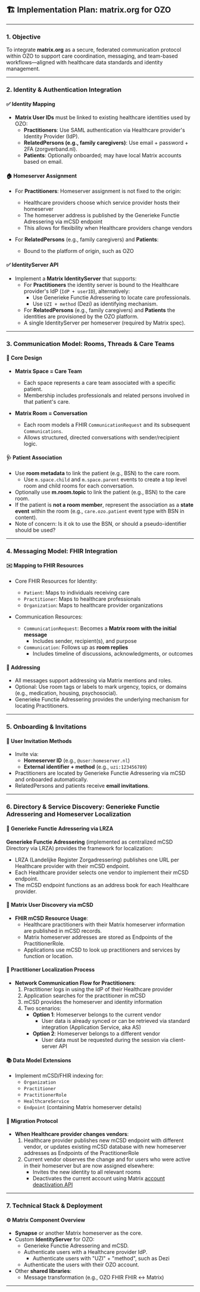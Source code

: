 ## 🏗️ Implementation Plan: matrix.org for OZO

---

### **1. Objective**

To integrate **matrix.org** as a secure, federated communication protocol within OZO to support care coordination, messaging, and team-based workflows—aligned with healthcare data standards and identity management.

---

### **2. Identity & Authentication Integration**

#### ✅ Identity Mapping

- **Matrix User IDs** must be linked to existing healthcare identities used by OZO:
  - **Practitioners**: Use SAML authentication via Healthcare provider's Identity Provider (IdP).
  - **RelatedPersons (e.g., family caregivers)**: Use email + password + 2FA (zorgverband.nl).
  - **Patients**: Optionally onboarded; may have local Matrix accounts based on email.

#### 🏠 Homeserver Assignment

- For **Practitioners**: Homeserver assignment is not fixed to the origin:
  - Healthcare providers choose which service provider hosts their homeserver
  - The homeserver address is published by the Generieke Functie Adressering via mCSD endpoint
  - This allows for flexibility when Healthcare providers change vendors

- For **RelatedPersons** (e.g., family caregivers) and **Patients**:  
  - Bound to the platform of origin, such as OZO

#### ✅ IdentityServer API

- Implement a **Matrix IdentityServer** that supports:
  - For **Practitioners** the identity server is bound to the Healthcare provider's IdP (`IdP + userID`), alternatively:
    - Use Generieke Functie Adressering to locate care professionals.
    - Use `UZI + method` (Dezi) as identifying mechanism.
  - For **RelatedPersons**  (e.g., family caregivers) and **Patients** the identities are provisioned by the OZO platform.
  - A single IdentityServer per homeserver (required by Matrix spec).

---

### **3. Communication Model: Rooms, Threads & Care Teams**

#### 🧠 Core Design

- **Matrix Space = Care Team**

  - Each space represents a care team associated with a specific patient.
  - Membership includes professionals and related persons involved in that patient's care.

- **Matrix Room = Conversation**

  - Each room models a FHIR `CommunicationRequest` and its subsequent `Communications`.
  - Allows structured, directed conversations with sender/recipient logic.

#### 🩺 Patient Association


- Use **room metadata** to link the patient (e.g., BSN) to the care room.
  - Use `m.space.child` and `m.space.parent` events to create a top level room and child rooms for each conversation.
- Optionally use **m.room.topic**  to link the patient (e.g., BSN) to the care room.
- If the patient is **not a room member**, represent the association as a **state event** within the room (e.g., `care.ozo.patient` event type with BSN in content).
- Note of concern: Is it ok to use the BSN, or should a pseudo-identifier should be used?

---

### **4. Messaging Model: FHIR Integration**

#### ✉️ Mapping to FHIR Resources

- Core FHIR Resources for Identity:
  - `Patient`: Maps to individuals receiving care
  - `Practitioner`: Maps to healthcare professionals
  - `Organization`: Maps to healthcare provider organizations

- Communication Resources:
  - `CommunicationRequest`: Becomes a **Matrix room with the initial message**
    - Includes sender, recipient(s), and purpose
  - `Communication`: Follows up as **room replies**
    - Includes timeline of discussions, acknowledgments, or outcomes

#### 🧭 Addressing

- All messages support addressing via Matrix mentions and roles.
- Optional: Use room tags or labels to mark urgency, topics, or domains (e.g., medication, housing, psychosocial).
- Generieke Functie Adressering provides the underlying mechanism for locating Practitioners.

---

### **5. Onboarding & Invitations**

#### 📨 User Invitation Methods

- Invite via:
  - **Homeserver ID** (e.g., `@user:homeserver.nl`)
  - **External identifier + method** (e.g., `uzi:123456789`)
- Practitioners are located by Generieke Functie Adressering via mCSD and onboarded automatically.
- RelatedPersons and patients receive **email invitations**.

---

### **6. Directory & Service Discovery: Generieke Functie Adressering and Homeserver Localization**

#### 🔎 Generieke Functie Adressering via LRZA

**Generieke Functie Adressering** (implemented as centralized mCSD Directory via LRZA) provides the framework for localization:
  - LRZA (Landelijke Register Zorgadressering) publishes one URL per Healthcare provider with their mCSD endpoint.
  - Each Healthcare provider selects one vendor to implement their mCSD endpoint.
  - The mCSD endpoint functions as an address book for each Healthcare provider.

#### 📖 Matrix User Discovery via mCSD

- **FHIR mCSD Resource Usage**:
  - Healthcare practitioners with their Matrix homeserver information are published in mCSD records.
  - Matrix homeserver addresses are stored as Endpoints of the PractitionerRole.
  - Applications use mCSD to look up practitioners and services by function or location.

#### 🔄 Practitioner Localization Process

- **Network Communication Flow for Practitioners**:
  1. Practitioner logs in using the IdP of their Healthcare provider
  2. Application searches for the practitioner in mCSD
  3. mCSD provides the homeserver and identity information
  4. Two scenarios:
     - **Option 1**: Homeserver belongs to the current vendor
       - User data is already synced or can be retrieved via standard integration (Application Service, aka AS)
     - **Option 2**: Homeserver belongs to a different vendor
       - User data must be requested during the session via client-server API

#### 📚 Data Model Extensions

- Implement mCSD/FHIR indexing for:
  - `Organization`
  - `Practitioner`
  - `PractitionerRole`
  - `HealthcareService`
  - `Endpoint` (containing Matrix homeserver details)

#### 🔁 Migration Protocol

- **When Healthcare provider changes vendors**:
  1. Healthcare provider publishes new mCSD endpoint with different vendor, or updates existing mCSD database with new homeserver addresses as Endpoints of the PractitionerRole
  2. Current vendor observes the change and for users who were active in their homeserver but are now assigned elsewhere:
     - Invites the new identity to all relevant rooms
     - Deactivates the current account using Matrix [account deactivation API](https://spec.matrix.org/v1.14/client-server-api/#post_matrixclientv3accountdeactivate)

---

### **7. Technical Stack & Deployment**

#### ⚙️ Matrix Component Overview

- **Synapse** or another Matrix homeserver as the core.
- Custom **IdentityServer** for OZO:
  - Generieke Functie Adressering and mCSD.
  - Authenticate users with a Healthcare provider IdP.
    - Authenticate users with "UZI" + "method", such as Dezi
  - Authenticate the users with their OZO account.
- Other **shared libraries**:
  - Message transformation (e.g., OZO FHIR FHIR ↔ Matrix)

---

